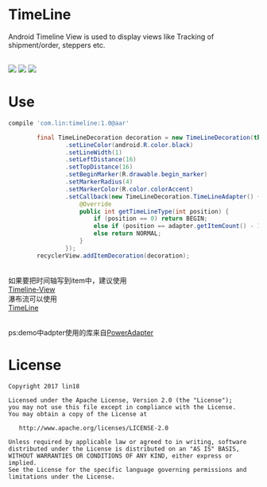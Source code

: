 # TimeLine
Android Timeline View is used to display views like Tracking of shipment/order, steppers etc.

<br>![](https://github.com/lin18/TimeLine/blob/master/screenshots/20170821160031.png?raw=true)
![](https://github.com/lin18/TimeLine/blob/master/screenshots/20170821160048.png?raw=true)
![](https://github.com/lin18/TimeLine/blob/master/screenshots/20170821160103.png?raw=true)

# Use
```gradle
compile 'com.lin:timeline:1.0@aar'
```

``` Java
        final TimeLineDecoration decoration = new TimeLineDecoration(this)
                .setLineColor(android.R.color.black)
                .setLineWidth(1)
                .setLeftDistance(16)
                .setTopDistance(16)
                .setBeginMarker(R.drawable.begin_marker)
                .setMarkerRadius(4)
                .setMarkerColor(R.color.colorAccent)
                .setCallback(new TimeLineDecoration.TimeLineAdapter() {//or new TimeLineDecoration.TimeLineCallback
                    @Override
                    public int getTimeLineType(int position) {
                        if (position == 0) return BEGIN;
                        else if (position == adapter.getItemCount() - 1) return END_FULL;
                        else return NORMAL;
                    }
                });
        recyclerView.addItemDecoration(decoration);
```
<br>如果要把时间轴写到item中，建议使用
<br>[Timeline-View](https://github.com/vipulasri/Timeline-View)
<br>瀑布流可以使用
<br>[TimeLine](https://github.com/vivian8725118/TimeLine)

<br>ps:demo中adpter使用的库来自[PowerAdapter](https://github.com/lin18/PowerAdapter)

# License
```
Copyright 2017 lin18

Licensed under the Apache License, Version 2.0 (the "License");
you may not use this file except in compliance with the License.
You may obtain a copy of the License at

   http://www.apache.org/licenses/LICENSE-2.0

Unless required by applicable law or agreed to in writing, software
distributed under the License is distributed on an "AS IS" BASIS,
WITHOUT WARRANTIES OR CONDITIONS OF ANY KIND, either express or implied.
See the License for the specific language governing permissions and
limitations under the License.
```

